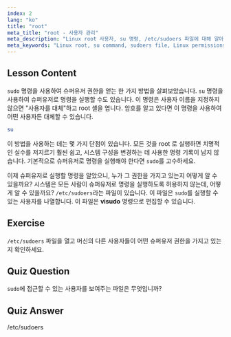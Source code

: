 ```yaml
---
index: 2
lang: "ko"
title: "root"
meta_title: "root - 사용자 관리"
meta_description: "Linux root 사용자, su 명령, /etc/sudoers 파일에 대해 알아보세요. 이 초보자 가이드를 통해 Linux 의 슈퍼유저 접근 및 권한을 이해하세요."
meta_keywords: "Linux root, su command, sudoers file, Linux permissions, superuser, Linux tutorial, beginner guide"
---
```


## Lesson Content

`sudo` 명령을 사용하여 슈퍼유저 권한을 얻는 한 가지 방법을 살펴보았습니다. `su` 명령을 사용하여 슈퍼유저로 명령을 실행할 수도 있습니다. 이 명령은 사용자 이름을 지정하지 않으면 "사용자를 대체"하고 root 셸을 엽니다. 암호를 알고 있다면 이 명령을 사용하여 어떤 사용자든 대체할 수 있습니다.

```bash
su
```

이 방법을 사용하는 데는 몇 가지 단점이 있습니다. 모든 것을 root 로 실행하면 치명적인 실수를 저지르기 훨씬 쉽고, 시스템 구성을 변경하는 데 사용한 명령 기록이 남지 않습니다. 기본적으로 슈퍼유저로 명령을 실행해야 한다면 `sudo`를 고수하세요.

이제 슈퍼유저로 실행할 명령을 알았으니, 누가 그 권한을 가지고 있는지 어떻게 알 수 있을까요? 시스템은 모든 사람이 슈퍼유저로 명령을 실행하도록 허용하지 않는데, 어떻게 알 수 있을까요? `/etc/sudoers`라는 파일이 있습니다. 이 파일은 `sudo`를 실행할 수 있는 사용자를 나열합니다. 이 파일은 **visudo** 명령으로 편집할 수 있습니다.

## Exercise

`/etc/sudoers` 파일을 열고 머신의 다른 사용자들이 어떤 슈퍼유저 권한을 가지고 있는지 확인하세요.

## Quiz Question

`sudo`에 접근할 수 있는 사용자를 보여주는 파일은 무엇입니까?

## Quiz Answer

/etc/sudoers
